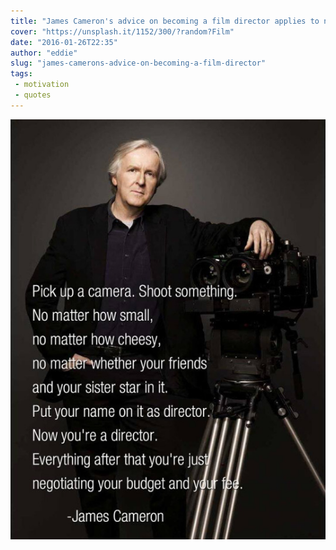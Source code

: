 ```yaml
---
title: "James Cameron's advice on becoming a film director applies to new game developers."
cover: "https://unsplash.it/1152/300/?random?Film"
date: "2016-01-26T22:35"
author: "eddie"
slug: "james-camerons-advice-on-becoming-a-film-director"
tags:
 - motivation
 - quotes
---
```

![James Cameron's advice to new film directors](/images/james-cameron.jpg)

